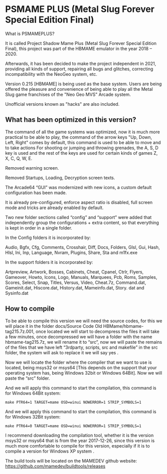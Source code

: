 # PSMAME PLUS (Metal Slug Forever Special Edition Final)
What is PSMAMEPLUS?

It is called Project Shadow Mame Plus (Metal Slug Forever Special Edition Final), this project was part of the HBMAME emulator in the year 2018 – 2020.

Afterwards, it has been decided to make the project independent in 2021, providing all kinds of support, repairing all bugs and glitches, correcting incompatibility with the NeoGeo system, etc.

Version 0.215 [HBMAME] is being used as the base system. Users are being offered the pleasure and convenience of being able to play all the Metal Slug game franchises of the "Neo Geo MVS" Arcade system.

Unofficial versions known as "hacks" are also included.

What has been optimized in this version?
---------------------------------------

The command of all the game systems was optimized, now it is much more practical to be able to play, the command of the arrow keys "Up, Down, Left, Right" comes by default, this command is used to be able to move and to take actions For shooting or jumping and throwing grenades, the A, S, D key is used and the rest of the keys are used for certain kinds of games Z, X, C, Q, W, E.

Removed warning screen.

Removed Startups, Loading, Decryption screen texts.

The Arcade64 “GUI” was modernized with new icons, a custom default configuration has been made.

It is already pre-configured, enforce aspect ratio is disabled, full screen mode and tricks are already enabled by default.

Two new folder sections called “config” and “support” were added that independently group the configurations + extra content, so that everything is kept in order in a single folder.

In the Config folders it is incorporated by:

Audio, Bgfx, Cfg, Comments, Crosshair, Diff, Docs, Folders, Glsl, Gui, Hash, Hlsl, Ini, Inp, Language, Nvram, Plugins, Share, Sta and m1fx.exe

In the support folders it is incorporated by:

Artpreview, Artwork, Bosses, Cabinets, Cheat, Cpanel, Ctrlr, Flyers, Gameover, Howto, Icons,
Logo, Manuals, Marquees, Pcb, Roms, Samples, Scores, Select, Snap, Titles, Versus, Video, Cheat.7z, Command.dat, Gameinit.dat, Hiscore.dat, History.dat, Mameinfo.dat, Story. dat and Sysinfo.dat

How to compile
--------------

To be able to compile this version we will need the source codes, for this we will place it in the folder docs/Source Code Old HBMame/hbmame-tag215.7z.001, once located we will start to decompress the files it will take a few minutes, once decompressed we will have a folder with the name hbmame-tag215.7z, we will rename it to “src”, now we will paste the remains of the files that we have left “3rdparty, scripts, src and makefile” in the src folder, the system will ask to replace it we will say yes .

Now we will locate the folder where the compiler that we want to use is located, being msys32 or msys64 [This depends on the support that your operating system has, being Windows 32bit or Windows 64Bit]. Now we will paste the “src” folder.

And we will apply this command to start the compilation, this command is for Windows 64Bit system:
```
make PTR64=1 TARGET=mame OSD=winui NOWERROR=1 STRIP_SYMBOLS=1
```
And we will apply this command to start the compilation, this command is for Windows 32Bit system:
```
make PTR64=0 TARGET=mame OSD=winui NOWERROR=1 STRIP_SYMBOLS=1
```

I recommend downloading the compilation tool, whether it is the version msys32 or msys64 that is from the year 2017-12-26, since this version is much more comfortable to compile for this version, especially if it is to compile a version for Windows XP system .

The build tools will be located on the MAMEDEV github website:
https://github.com/mamedev/buildtools/releases

